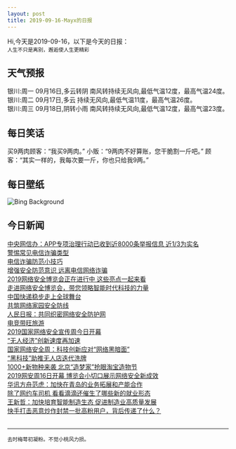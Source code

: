 ```yaml
---
layout: post
title: 2019-09-16-Mayx的日报
---
```


Hi,今天是2019-09-16，以下是今天的日报：<br><small>
人生不只是离别，邂逅使人生更精彩</small><!--more-->
## 天气预报
银川:周一 09月16日,多云转阴 南风转持续无风向,最低气温12度，最高气温24度。<br>银川:周二 09月17日,多云 持续无风向,最低气温11度，最高气温26度。<br>银川:周三 09月18日,阴转小雨 南风转持续无风向,最低气温12度，最高气温23度。
## 每日笑话
买9两肉顾客：“我买9两肉。” 小贩：“9两肉不好算账，您干脆割一斤吧。” 顾客：“其实一样的，我每次要一斤，你也只给我9两。”
## 每日壁纸
![Bing Background](https://cn.bing.com/th?id=OHR.TheVochol_EN-US8201280174_1920x1080.jpg&rf=LaDigue_1920x1080.jpg&pid=hp "The Vochol, a Volkswagen Beetle decorated with traditional Huichol beadwork (© Helen H. Richardson/Getty Images)")
## 今日新闻

[中央网信办：APP专项治理行动已收到近8000条举报信息 近1/3为实名](http://it.people.com.cn/n1/2019/0916/c1009-31355365.html)   
[警惕常见电信诈骗类型](http://it.people.com.cn/n1/2019/0916/c1009-31354591.html)   
[电信诈骗防范小技巧](http://it.people.com.cn/n1/2019/0916/c1009-31354592.html)   
[增强安全防范意识 远离电信网络诈骗](http://it.people.com.cn/n1/2019/0916/c1009-31354579.html)   
[2019网络安全博览会正在进行中 这些亮点一起来看](http://it.people.com.cn/n1/2019/0916/c1009-31354416.html)   
[走进网络安全博览会，带您领略智能时代科技的力量](http://it.people.com.cn/n1/2019/0916/c1009-31354310.html)   
[中国快递稳步走上全球舞台](http://it.people.com.cn/n1/2019/0916/c1009-31354345.html)   
[共筑网络家园安全防线](http://it.people.com.cn/n1/2019/0916/c1009-31354307.html)   
[人民日报：共同织密网络安全防护网](http://it.people.com.cn/n1/2019/0916/c1009-31354288.html)   
[电竞带旺旅游](http://it.people.com.cn/n1/2019/0916/c1009-31354183.html)   
[2019国家网络安全宣传周今日开幕](http://it.people.com.cn/n1/2019/0916/c1009-31354216.html)   
[“无人经济”创新速度再加速](http://it.people.com.cn/n1/2019/0916/c1009-31354194.html)   
[国家网络安全周：科技创新应对“网络黑暗面”](http://it.people.com.cn/n1/2019/0916/c1009-31354267.html)   
[“黑科技”助推无人店迭代洗牌](http://it.people.com.cn/n1/2019/0916/c1009-31354189.html)   
[1000+新物种来袭 北京“造梦家”抢眼淘宝造物节](http://it.people.com.cn/n1/2019/0916/c1009-31354083.html)   
[2019网安周16日开幕 博览会小切口展示网络安全新成效](http://it.people.com.cn/n1/2019/0915/c1009-31353750.html)   
[华讯方舟范虎：加快在青岛的业务拓展和产能合作](http://it.people.com.cn/n1/2019/0912/c1009-31351773.html)   
[除了网约车司机 看看滴滴还催生了哪些新的就业形态](http://it.people.com.cn/n1/2019/0912/c1009-31352277.html)   
[王新哲：加快培育智能制造生态 促进制造业高质量发展](http://it.people.com.cn/n1/2019/0912/c1009-31352272.html)   
[快手打击恶意炒作封禁一批高粉用户，背后传递了什么？](http://it.people.com.cn/n1/2019/0912/c1009-31352253.html)   
<br />

***

<small>去时梅萼初凝粉。不觉小桃风力损。</small>
